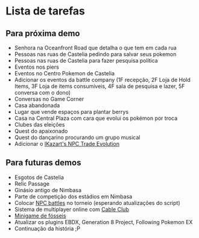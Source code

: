 # Lista de tarefas

## Para próxima demo

* Senhora na Oceanfront Road que detalha o que tem em cada rua
* Pessoas nas ruas de Castelia pedindo para salvar seus pokemon
* Pessoas nas ruas de Castelia para fazer pesquisa política
* Eventos nos piers
* Eventos no Centro Pokemon de Castelia
* Adicionar os eventos da battle company (1F recepção, 2F Loja de Hold Items, 3F Loja de items consumíveis, 4F sala de pesquisa e lazer, 5F conversa com o dono)
* Conversas no Game Corner
* Casa abandonada
* Lugar que vende espaços para plantar berrys
* Casa na Central Plaza com cara que evolui os pokémon por troca
* Clubes das eleições
* Quest do apaixonado
* Quest do dançarino procurando um grupo musical
* Adicionar o [IKazart's NPC Trade Evolution](https://reliccastle.com/resources/845/)

## Para futuras demos

* Esgotos de Castelia
* Relic Passage
* Ginásio antigo de Nimbasa
* Parte de competição dos estádios em Nimbasa
* Colocar [NPC battles](https://reliccastle.com/resources/321/) no torneio (esperando atualizações do script)
* Sistema de multiplayer online com [Cable Club](https://reliccastle.com/resources/640/)
* [Minigame de fósseis](https://essentialsdocs.fandom.com/wiki/Mining_mini-game)
* Atualizar os plugins EBDX, Generation 8 Project, Following Pokemon EX
* Continuação da história ;P

